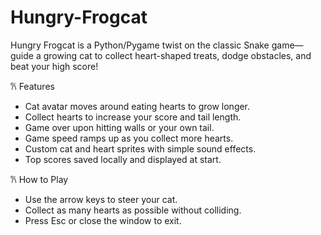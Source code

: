 # Hungry-Frogcat
Hungry Frogcat is a Python/Pygame twist on the classic Snake game—guide a growing cat to collect heart-shaped treats, dodge obstacles, and beat your high score!

𐙚 Features
- Cat avatar moves around eating hearts to grow longer.
- Collect hearts to increase your score and tail length.
- Game over upon hitting walls or your own tail.
- Game speed ramps up as you collect more hearts.
- Custom cat and heart sprites with simple sound effects.
- Top scores saved locally and displayed at start.

𐙚 How to Play
- Use the arrow keys to steer your cat.
- Collect as many hearts as possible without colliding.
- Press Esc or close the window to exit.

